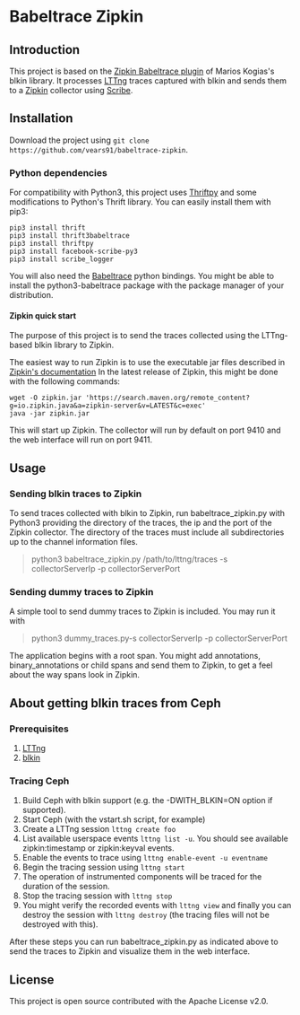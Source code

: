 # Babeltrace Zipkin

## Introduction 

This project is based on the [Zipkin Babeltrace plugin](https://github.com/marioskogias/blkin) of Marios Kogias's blkin library. It processes [LTTng](http://lttng.org/) traces captured with blkin and sends them to a [Zipkin](http://zipkin.io) collector using [Scribe](https://pypi.python.org/pypi/facebook-scribe/).

## Installation

Download the project using `git clone https://github.com/vears91/babeltrace-zipkin`.

### Python dependencies

For compatibility with Python3, this project uses [Thriftpy](https://github.com/eleme/thriftpy) and some modifications to Python's Thrift library.
You can easily install them with pip3:
```
pip3 install thrift
pip3 install thrift3babeltrace
pip3 install thriftpy
pip3 install facebook-scribe-py3
pip3 install scribe_logger
```
You will also need the [Babeltrace](http://diamon.org/babeltrace/#getting) python bindings.
You might be able to install the python3-babeltrace package with the package manager of your distribution.

#### Zipkin quick start

The purpose of this project is to send the traces collected using the LTTng-based blkin library to Zipkin. 

The easiest way to run Zipkin is to use the executable jar files described in [Zipkin's documentation](https://github.com/openzipkin/zipkin) 
In the latest release of Zipkin, this might be done with the following commands:

```
wget -O zipkin.jar 'https://search.maven.org/remote_content?g=io.zipkin.java&a=zipkin-server&v=LATEST&c=exec'
java -jar zipkin.jar
```

This will start up Zipkin. The collector will run by default on port 9410 and the web interface will run on port 9411.

## Usage

### Sending blkin traces to Zipkin

To send traces collected with blkin to Zipkin, run babeltrace_zipkin.py with Python3 providing the directory of the traces, the ip and the port of the Zipkin collector. The directory of the traces must include all subdirectories up to the channel information files. 

> python3 babeltrace_zipkin.py /path/to/lttng/traces -s collectorServerIp -p collectorServerPort 

### Sending dummy traces to Zipkin

A simple tool to send dummy traces to Zipkin is included. You may run it with 

> python3 dummy_traces.py-s collectorServerIp -p collectorServerPort

The application begins with a root span. You might add annotations, binary_annotations or child spans and send them to Zipkin, to get a feel about the way spans look in Zipkin.

## About getting blkin traces from Ceph

### Prerequisites

1. [LTTng](https://lttng.org/download/)
2. [blkin](https://github.com/linuxbox2/blkin)

### Tracing Ceph

1. Build Ceph with blkin support (e.g. the -DWITH_BLKIN=ON option if supported).
2. Start Ceph (with the vstart.sh script, for example)
3. Create a LTTng session `lttng create foo`
4. List available userspace events `lttng list -u`. You should see available zipkin:timestamp or zipkin:keyval events.
5. Enable the events to trace using `lttng enable-event -u eventname`
6. Begin the tracing session using `lttng start`
7. The operation of instrumented components will be traced for the duration of the session.
8. Stop the tracing session with `lttng stop`
9. You might verify the recorded events with `lttng view` and finally you can destroy the session with `lttng destroy` (the tracing files will not be destroyed with this).

After these steps you can run babeltrace_zipkin.py as indicated above to send the traces to Zipkin and visualize them in the web interface.

## License

This project is open source contributed with the Apache License v2.0.
